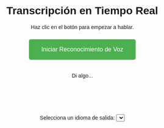 <doctype html>
<html lang="es">
<head>
    <meta charset="UTF-8">
    <meta name="viewport" content="width=device-width, initial-scale=1.0">
    <title>Transcripción en Vivo</title>
    <style>
        body {
            font-family: Arial, sans-serif;
            text-align: center;
            padding: 20px;
        }
        #texto-transcrito {
            font-size: 24px;
            margin-top: 20px;
            color: #333;
        }
        button {
            background-color: #4CAF50;
            color: white;
            border: none;
            padding: 18px 32px;
            text-align: center;
            text-decoration: none;
            display: inline-block;
            font-size: 16px;
            margin: 10px;
            cursor: pointer;
            border-radius: 5px;
        }
    </style>
    </head>
<body>
</head>
<body>
    <h1>Transcripción en Tiempo Real</h1>
    <p>Haz clic en el botón para empezar a hablar.</p>
    <button id="iniciar" onclick="iniciarReconocimiento()">Iniciar Reconocimiento de Voz</button>
    <p id="texto-transcrito"></p>
<p id="texto">Di algo...</p>    
<br>
<br>
<br>



</br>
</br>
    <label for="idioma">Selecciona un idioma de salida:</label>
    <select id="idioma">

     <option value="es-ES">Español</option>
        <option value="en">Inglés</option>
        <option value="fr">Francés</option>
        <option value="de">Alemán</option>
        <option value="it">Italiano</option>
        <option value="pt">Portugués</option>
    </select>

    <br>
    <p id="traduccion">Traducción aquí...</p>


    <script>
        let recognition;
        try {
            recognition = new (window.SpeechRecognition || window.webkitSpeechRecognition)();
            recognition.lang = 'es-ES';

            recognition.onresult = function(event) {
                const transcript = event.results[0][0].transcript;
                document.getElementById('texto').innerText = "Dijiste: " + transcript;
                traducirTexto(transcript);
            };

            recognition.onerror = function(event) {
                document.getElementById('texto').innerText = "Error en reconocimiento: " + event.error;
            };
        } catch (e) {
            document.getElementById('texto').innerText = "Tu navegador no soporta reconocimiento de voz.";
        }

        function iniciarReconocimiento() {
            if (!recognition) {
                document.getElementById('texto').innerText = "El reconocimiento de voz no está disponible.";
                return;
            }
            document.getElementById('texto').innerText = "Escuchando...";
            recognition.start();
        }

        function traducirTexto(texto) {
            const idiomaDestino = document.getElementById('idioma').value;
            const url = `https://api.mymemory.translated.net/get?q=${encodeURIComponent(texto)}&langpair=es|${idiomaDestino}`;

            fetch(url)
                .then(response => response.json())
                .then(data => {
                    const traduccion = data.responseData.translatedText;
                    document.getElementById('traduccion').innerText = "Traducción: " + traduccion;
                })
                .catch(error => {
                    document.getElementById('traduccion').innerText = "Error en la traducción.";
                    console.error("Error en la traducción:", error);
                });
        }
    </script>
  <br>
  <br>
  <br>
    
</body>
</html>
